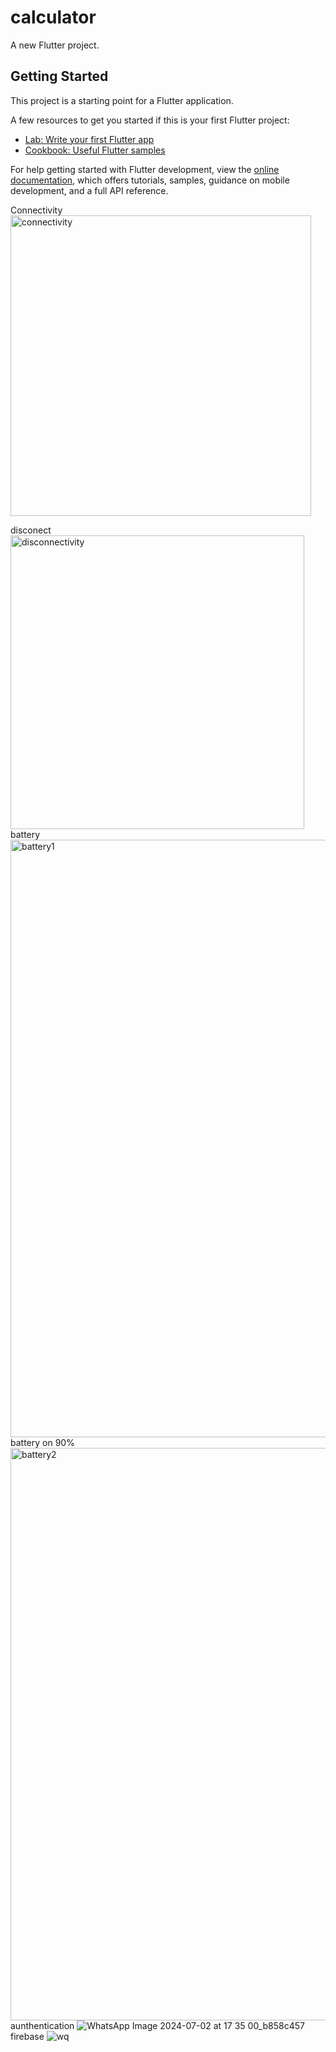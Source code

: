 # calculator

A new Flutter project.

## Getting Started

This project is a starting point for a Flutter application.

A few resources to get you started if this is your first Flutter project:

- [Lab: Write your first Flutter app](https://docs.flutter.dev/get-started/codelab)
- [Cookbook: Useful Flutter samples](https://docs.flutter.dev/cookbook)

For help getting started with Flutter development, view the
[online documentation](https://docs.flutter.dev/), which offers tutorials,
samples, guidance on mobile development, and a full API reference.

Connectivity  <img width="481" alt="connectivity" src="https://github.com/byishimooli/assignment3_25113_Byishimo_Olivier/assets/150439910/7d73278a-669d-449d-8aaa-1b102886f4b2">

disconect  <img width="470" alt="disconnectivity" src="https://github.com/byishimooli/assignment3_25113_Byishimo_Olivier/assets/150439910/428330a1-7aa7-4d65-9d61-3d3b2ea1bf7e">
battery <img width="956" alt="battery1" src="https://github.com/byishimooli/assignment3_25113_Byishimo_Olivier/assets/150439910/8f513999-fa38-4530-843a-94a22a034c36">
battery on 90%  <img width="916" alt="battery2" src="https://github.com/byishimooli/assignment3_25113_Byishimo_Olivier/assets/150439910/fdcf7c93-b605-4b94-966b-d99a1d8d3d72">
aunthentication  ![WhatsApp Image 2024-07-02 at 17 35 00_b858c457](https://github.com/byishimooli/assignment3_25113_Byishimo_Olivier/assets/150439910/d2b48189-1d41-4276-a82b-1b61c3c597b4)
 firebase ![wq](https://github.com/byishimooli/assignment3_25113_Byishimo_Olivier/assets/150439910/a1b7ab6d-eac2-442f-aa31-eaef9a269866)



